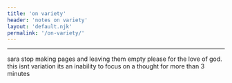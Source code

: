 ```yaml
---
title: 'on variety'
header: 'notes on variety'
layout: 'default.njk'
permalink: '/on-variety/'
---
```


---

sara stop making pages and leaving them empty please for the love of god. this isnt variation its an inability to focus on a thought for more than 3 minutes
